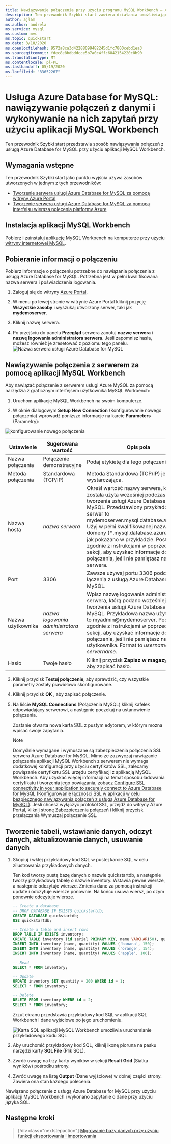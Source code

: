 ```yaml
---
title: Nawiązywanie połączenia przy użyciu programu MySQL Workbench — Azure Database for MySQL
description: Ten przewodnik Szybki start zawiera działania umożliwiające wykorzystanie aplikacji MySQL Workbench do nawiązywania połączeń z danymi usługi Azure Database for MySQL i wykonywania zapytań względem nich.
author: ajlam
ms.author: andrela
ms.service: mysql
ms.custom: mvc
ms.topic: quickstart
ms.date: 3/18/2020
ms.openlocfilehash: 9572a8ca3d42288099482245d1fc7800cebd1ea3
ms.sourcegitcommit: fdec8e8bdbddcce5b7a0c4ffc6842154220c8b90
ms.translationtype: MT
ms.contentlocale: pl-PL
ms.lasthandoff: 05/19/2020
ms.locfileid: "83652267"
---
```

# <a name="azure-database-for-mysql-use-mysql-workbench-to-connect-and-query-data"></a>Usługa Azure Database for MySQL: nawiązywanie połączeń z danymi i wykonywanie na nich zapytań przy użyciu aplikacji MySQL Workbench
Ten przewodnik Szybki start przedstawia sposób nawiązywania połączeń z usługą Azure Database for MySQL przy użyciu aplikacji MySQL Workbench. 

## <a name="prerequisites"></a>Wymagania wstępne
Ten przewodnik Szybki start jako punktu wyjścia używa zasobów utworzonych w jednym z tych przewodników:
- [Tworzenie serwera usługi Azure Database for MySQL za pomocą witryny Azure Portal](./quickstart-create-mysql-server-database-using-azure-portal.md)
- [Tworzenie serwera usługi Azure Database for MySQL za pomocą interfejsu wiersza polecenia platformy Azure](./quickstart-create-mysql-server-database-using-azure-cli.md)

## <a name="install-mysql-workbench"></a>Instalacja aplikacji MySQL Workbench
Pobierz i zainstaluj aplikację MySQL Workbench na komputerze przy użyciu [witryny internetowej MySQL](https://dev.mysql.com/downloads/workbench/).

## <a name="get-connection-information"></a>Pobieranie informacji o połączeniu
Pobierz informacje o połączeniu potrzebne do nawiązania połączenia z usługą Azure Database for MySQL. Potrzebna jest w pełni kwalifikowana nazwa serwera i poświadczenia logowania.

1. Zaloguj się do witryny [Azure Portal](https://portal.azure.com/).

2. W menu po lewej stronie w witrynie Azure Portal kliknij pozycję **Wszystkie zasoby** i wyszukaj utworzony serwer, taki jak **mydemoserver**.

3. Kliknij nazwę serwera.

4. Po przejściu do panelu **Przegląd** serwera zanotuj **nazwę serwera** i **nazwę logowania administratora serwera**. Jeśli zapomnisz hasła, możesz również je zresetować z poziomu tego panelu.
 ![Nazwa serwera usługi Azure Database for MySQL](./media/connect-php/1_server-overview-name-login.png)

## <a name="connect-to-the-server-by-using-mysql-workbench"></a>Nawiązywanie połączenia z serwerem za pomocą aplikacji MySQL Workbench 
Aby nawiązać połączenie z serwerem usługi Azure MySQL za pomocą narzędzia z graficznym interfejsem użytkownika MySQL Workbench:

1.    Uruchom aplikację MySQL Workbench na swoim komputerze. 

2.    W oknie dialogowym **Setup New Connection** (Konfigurowanie nowego połączenia) wprowadź poniższe informacje na karcie **Parameters** (Parametry):

![konfigurowanie nowego połączenia](./media/connect-workbench/2-setup-new-connection.png)

| **Ustawienie** | **Sugerowana wartość** | **Opis pola** |
|---|---|---|
|    Nazwa połączenia | Połączenie demonstracyjne | Podaj etykietę dla tego połączenia. |
| Metoda połączenia | Standardowa (TCP/IP) | Metoda Standardowa (TCP/IP) jest wystarczająca. |
| Nazwa hosta | *nazwa serwera* | Określ wartość nazwy serwera, która została użyta wcześniej podczas tworzenia usługi Azure Database for MySQL. Przedstawiony przykładowy serwer to mydemoserver.mysql.database.azure.com. Użyj w pełni kwalifikowanej nazwy domeny (\*.mysql.database.azure.com) tak jak pokazano w przykładzie. Postępuj zgodnie z instrukcjami w poprzedniej sekcji, aby uzyskać informacje dotyczące połączenia, jeśli nie pamiętasz nazwy serwera.  |
| Port | 3306 | Zawsze używaj portu 3306 podczas łączenia z usługą Azure Database for MySQL. |
| Nazwa użytkownika |  *nazwa logowania administratora serwera* | Wpisz nazwę logowania administratora serwera, którą podano wcześniej podczas tworzenia usługi Azure Database for MySQL. Przykładowa nazwa użytkownika to myadmin@mydemoserver. Postępuj zgodnie z instrukcjami w poprzedniej sekcji, aby uzyskać informacje dotyczące połączenia, jeśli nie pamiętasz nazwy użytkownika. Format to *username \@ servername*.
| Hasło | Twoje hasło | Kliknij przycisk **Zapisz w magazynie...** , aby zapisać hasło. |

3.   Kliknij przycisk **Testuj połączenie**, aby sprawdzić, czy wszystkie parametry zostały prawidłowo skonfigurowane. 

4.   Kliknij przycisk **OK** , aby zapisać połączenie. 

5.   Na liście **MySQL Connections** (Połączenia MySQL) kliknij kafelek odpowiadający serwerowi, a następnie poczekaj na ustanowienie połączenia.

        Zostanie otwarta nowa karta SQL z pustym edytorem, w którym można wpisać swoje zapytania.
    
        > [!NOTE]
        > Domyślnie wymagane i wymuszane są zabezpieczenia połączenia SSL serwera Azure Database for MySQL. Mimo że zazwyczaj nawiązanie połączenia aplikacji MySQL Workbench z serwerem nie wymaga dodatkowej konfiguracji przy użyciu certyfikatów SSL, zalecamy powiązanie certyfikatu SSL urzędu certyfikacji z aplikacją MySQL Workbench. Aby uzyskać więcej informacji na temat sposobu ładowania certyfikatu i tworzenia jego powiązania, zobacz [Configure SSL connectivity in your application to securely connect to Azure Database for MySQL (Konfigurowanie łączności SSL w aplikacji w celu bezpiecznego nawiązywania połączeń z usługą Azure Database for MySQL)](./howto-configure-ssl.md).  Jeśli chcesz wyłączyć protokół SSL, przejdź do witryny Azure Portal, kliknij stronę Zabezpieczenia połączeń i kliknij przycisk przełączania Wymuszaj połączenie SSL.

## <a name="create-a-table-insert-data-read-data-update-data-delete-data"></a>Tworzenie tabeli, wstawianie danych, odczyt danych, aktualizowanie danych, usuwanie danych
1. Skopiuj i wklej przykładowy kod SQL w pustej karcie SQL w celu zilustrowania przykładowych danych.

    Ten kod tworzy pustą bazę danych o nazwie quickstartdb, a następnie tworzy przykładową tabelę o nazwie inventory. Wstawia pewne wiersze, a następnie odczytuje wiersze. Zmienia dane za pomocą instrukcji update i odczytuje wiersze ponownie. Na końcu usuwa wiersz, po czym ponownie odczytuje wiersze.
    
    ```sql
    -- Create a database
    -- DROP DATABASE IF EXISTS quickstartdb;
    CREATE DATABASE quickstartdb;
    USE quickstartdb;
    
    -- Create a table and insert rows
    DROP TABLE IF EXISTS inventory;
    CREATE TABLE inventory (id serial PRIMARY KEY, name VARCHAR(50), quantity INTEGER);
    INSERT INTO inventory (name, quantity) VALUES ('banana', 150);
    INSERT INTO inventory (name, quantity) VALUES ('orange', 154);
    INSERT INTO inventory (name, quantity) VALUES ('apple', 100);
    
    -- Read
    SELECT * FROM inventory;
    
    -- Update
    UPDATE inventory SET quantity = 200 WHERE id = 1;
    SELECT * FROM inventory;
    
    -- Delete
    DELETE FROM inventory WHERE id = 2;
    SELECT * FROM inventory;
    ```

    Zrzut ekranu przedstawia przykładowy kod SQL w aplikacji SQL Workbench i dane wyjściowe po jego uruchomieniu.
    
    ![Karta SQL aplikacji MySQL Workbench umożliwia uruchamianie przykładowego kodu SQL](media/connect-workbench/3-workbench-sql-tab.png)

2. Aby uruchomić przykładowy kod SQL, kliknij ikonę pioruna na pasku narzędzi karty **SQL File** (Plik SQL).
3. Zwróć uwagę na trzy karty wyników w sekcji **Result Grid** (Siatka wyników) pośrodku strony. 
4. Zwróć uwagę na listę **Output** (Dane wyjściowe) w dolnej części strony. Zawiera ona stan każdego polecenia. 

Nawiązano połączenie z usługą Azure Database for MySQL przy użyciu aplikacji MySQL Workbench i wykonano zapytanie o dane przy użyciu języka SQL.

## <a name="next-steps"></a>Następne kroki
> [!div class="nextstepaction"]
> [Migrowanie bazy danych przy użyciu funkcji eksportowania i importowania](./concepts-migrate-import-export.md)
